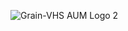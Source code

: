 ![Grain-VHS AUM Logo 2](https://user-images.githubusercontent.com/84431861/162559332-b2b4a673-c1f6-4e4e-82df-bb6acb02f60b.png)
